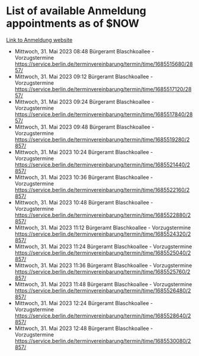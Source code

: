 # List of available Anmeldung appointments as of $NOW
[Link to Anmeldung website](https://service.berlin.de/terminvereinbarung/termin/tag.php?termin=1&anliegen[]=120686&dienstleisterlist=122210,122217,327316,122219,327312,122227,327314,122231,327346,122243,327348,122254,122252,329742,122260,329745,122262,329748,122271,327278,122273,327274,122277,327276,330436,122280,327294,122282,327290,122284,327292,122291,327270,122285,327266,122286,327264,122296,327268,150230,329760,122297,327286,122294,327284,122312,329763,122314,329775,122304,327330,122311,327334,122309,327332,317869,122281,327352,122279,329772,122283,122276,327324,122274,327326,122267,329766,122246,327318,122251,327320,122257,327322,122208,327298,122226,327300&herkunft=http%3A%2F%2Fservice.berlin.de%2Fdienstleistung%2F120686%2F)
- Mittwoch, 31. Mai 2023 08:48 Bürgeramt Blaschkoallee - Vorzugstermine https://service.berlin.de/terminvereinbarung/termin/time/1685515680/2857/
- Mittwoch, 31. Mai 2023 09:12 Bürgeramt Blaschkoallee - Vorzugstermine https://service.berlin.de/terminvereinbarung/termin/time/1685517120/2857/
- Mittwoch, 31. Mai 2023 09:24 Bürgeramt Blaschkoallee - Vorzugstermine https://service.berlin.de/terminvereinbarung/termin/time/1685517840/2857/
- Mittwoch, 31. Mai 2023 09:48 Bürgeramt Blaschkoallee - Vorzugstermine https://service.berlin.de/terminvereinbarung/termin/time/1685519280/2857/
- Mittwoch, 31. Mai 2023 10:24 Bürgeramt Blaschkoallee - Vorzugstermine https://service.berlin.de/terminvereinbarung/termin/time/1685521440/2857/
- Mittwoch, 31. Mai 2023 10:36 Bürgeramt Blaschkoallee - Vorzugstermine https://service.berlin.de/terminvereinbarung/termin/time/1685522160/2857/
- Mittwoch, 31. Mai 2023 10:48 Bürgeramt Blaschkoallee - Vorzugstermine https://service.berlin.de/terminvereinbarung/termin/time/1685522880/2857/
- Mittwoch, 31. Mai 2023 11:12 Bürgeramt Blaschkoallee - Vorzugstermine https://service.berlin.de/terminvereinbarung/termin/time/1685524320/2857/
- Mittwoch, 31. Mai 2023 11:24 Bürgeramt Blaschkoallee - Vorzugstermine https://service.berlin.de/terminvereinbarung/termin/time/1685525040/2857/
- Mittwoch, 31. Mai 2023 11:36 Bürgeramt Blaschkoallee - Vorzugstermine https://service.berlin.de/terminvereinbarung/termin/time/1685525760/2857/
- Mittwoch, 31. Mai 2023 11:48 Bürgeramt Blaschkoallee - Vorzugstermine https://service.berlin.de/terminvereinbarung/termin/time/1685526480/2857/
- Mittwoch, 31. Mai 2023 12:24 Bürgeramt Blaschkoallee - Vorzugstermine https://service.berlin.de/terminvereinbarung/termin/time/1685528640/2857/
- Mittwoch, 31. Mai 2023 12:48 Bürgeramt Blaschkoallee - Vorzugstermine https://service.berlin.de/terminvereinbarung/termin/time/1685530080/2857/
